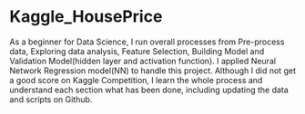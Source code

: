 # Kaggle_HousePrice
As a beginner for Data Science, I run overall processes from Pre-process data, Exploring data analysis, Feature Selection, Building Model and Validation Model(hidden layer and activation function).
I applied Neural Network Regression model(NN) to handle this project. Although I did not get a good score on Kaggle Competition, I learn the whole process and understand each section what has been done, including updating the data and scripts on Github.


